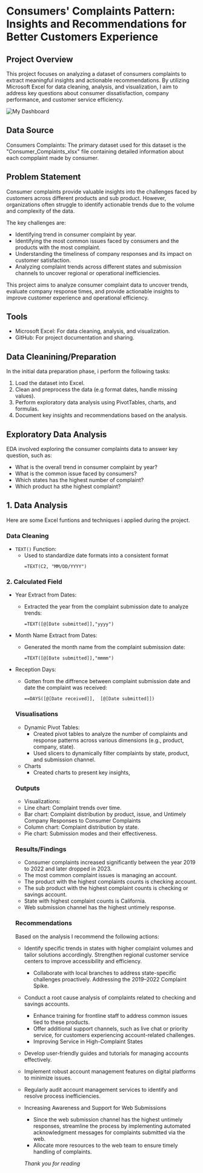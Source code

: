 #  Consumers' Complaints Pattern: Insights and Recommendations for Better Customers Experience

## Project Overview 

This project focuses on analyzing a dataset of consumers complaints to extract meaningful insights and actionable recommendations. By utilizing Microsoft Excel for data cleaning, analysis, and visualization, I aim to address key questions about consumer dissatisfaction, company performance, and customer service efficiency.




![My Dashboard](https://github.com/user-attachments/assets/c55179ff-734c-4b72-b7bd-e7640e9b820b)




## Data Source

Consumers Complaints: The primary dataset used for this dataset is the "Consumer_Complaints_xlsx" file containing detailed information about each compplaint made by consumer.

## Problem Statement
Consumer complaints provide valuable insights into the challenges faced by customers across different products and sub product. However, organizations often struggle to identify actionable trends due to the volume and complexity of the data. 

The key challenges are:
- Identifying trend in consumer complaint by year.
- Identifying the most common issues faced by consumers and the products with the most complaint.
- Understanding the timeliness of company responses and its impact on customer satisfaction.
- Analyzing complaint trends across different states and submission channels to uncover regional or operational inefficiencies.

This project aims to analyze consumer complaint data to uncover trends, evaluate company response times, and provide actionable insights to improve customer experience and operational efficiency.


## Tools
- Microsoft Excel: For data cleaning, analysis, and visualization.
- GitHub: For project documentation and sharing.

## Data Cleanining/Preparation
In the initial data preparation phase, i perform the following tasks:
1. Load the dataset into Excel.
2. Clean and preprocess the data (e.g format dates, handle missing values).
3. Perform exploratory data analysis using PivotTables, charts, and formulas.
4. Document key insights and recommendations based on the analysis.


## Exploratory Data Analysis

EDA involved exploring the consumer complaints data to answer key question, such as: 

- What is the overall trend in consumer complaint by year?
- What is the common issue faced by consumers?
- Which states has the highest number of complaint?
- Which product ha sthe highest complaint?

## 1. Data Analysis

Here are some Excel funtions and techniques i applied during the project.

### Data Cleaning
- `TEXT()` Function:
  - Used to standardize date formats into a consistent format
    ```excel
    =TEXT(C2, "MM/DD/YYYY")
    ```
### 2. Calculated Field 
- Year Extract from Dates:
  - Extracted the year from the complaint submission date to analyze trends:  
    ```excel
    =TEXT([@[Date submitted]],"yyyy")
    ```
    
- Month Name Extract from Dates:  
  - Generated the month name from the complaint submission date:  
    ```excel
    =TEXT([@[Date submitted]],"mmmm")
    ```
- Reception Days:
  - Gotten from the diffrence between complaint submission date and date the complaint was received:
    ```excel
    ==DAYS([@[Date received]],  [@[Date submitted]])
    ```

  ### Visualisations
  - Dynamic Pivot Tables:
    - Created pivot tables to analyze the number of complaints and response patterns across various dimensions (e.g., product, company, state).
    - Used slicers to dynamically filter complaints by state, product, and submission channel.
  - Charts
     - Created charts to present key insights,

  ### Outputs 
  - Visualizations:
   - Line chart: Complaint trends over time.  
   - Bar chart: Complaint distribution by product, issue, and Untimely Company Responses to Consumer Complaints 
   - Column chart: Complaint distribution by state.
   - Pie chart: Submission modes and their effectiveness.  

   ### Results/Findings
   - Consumer complaints increased significantly between the year 2019 to 2022 and later dropped in 2023.
   - The most common complaint issues is managing an account. 
   - The product with the highest complaints counts is checking account.
   - The sub product with the highest complaint counts is checking or savings account.
   - State with highest complaint counts is California.
   - Web submission channel has the highest untimely response.

   ### Recommendations

  Based on the analysis I recommend the following actions:

   - Identify specific trends in states with higher complaint volumes and tailor solutions accordingly. Strengthen regional customer service centers to improve accessibility and efficiency.
     - Collaborate with local branches to address state-specific challenges proactively. Addressing the 2019–2022 Complaint Spike.
    
   - Conduct a root cause analysis of complaints related to checking and savings accounts.
     - Enhance training for frontline staff to address common issues tied to these products.
     - Offer additional support channels, such as live chat or priority service, for customers experiencing account-related challenges.
     - Improving Service in High-Complaint States
    
   - Develop user-friendly guides and tutorials for managing accounts effectively.
    - Implement robust account management features on digital platforms to minimize issues.
    - Regularly audit account management services to identify and resolve process inefficiencies.

   - Increasing Awareness and Support for Web Submissions
     - Since the web submission channel has the highest untimely responses, streamline the process by implementing automated 
       acknowledgment messages for complaints submitted via the web.
     - Allocate more resources to the web team to ensure timely handling of complaints.
    


    

     *Thank you for reading*
  
   
 
  

  










  
  
